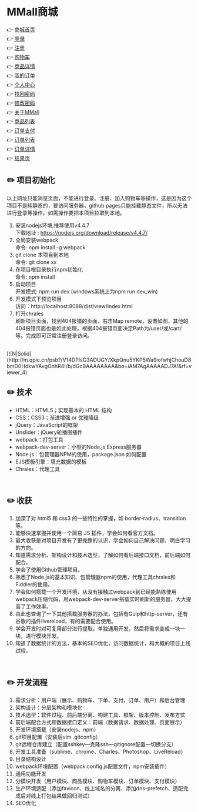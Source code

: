 # MMall商城

👉 [商城首页](https://chasen8.github.io/MMall/dist/view/index.html)<br>
👉 [登录](https://chasen8.github.io/MMall/dist/view/user-login.html)<br>
👉 [注册](https://chasen8.github.io/MMall/dist/view/user-register.html)<br>
👉 [购物车](https://chasen8.github.io/MMall/dist/view/cart.html)<br>
👉 [商品详情](https://chasen8.github.io/MMall/dist/view/detail.html)<br>
👉 [我的订单](https://chasen8.github.io/MMall/dist/view/order-list.html)<br>
👉 [个人中心](https://chasen8.github.io/MMall/dist/view/user-center.html)<br>
👉 [找回密码](https://chasen8.github.io/MMall/dist/view/user-pass-reset.html)<br>
👉 [修改密码](https://chasen8.github.io/MMall/dist/view/user-pass-update.html)<br>
👉 [关于MMall](https://chasen8.github.io/MMall/dist/view/about.html)<br>
👉 [商品列表](https://chasen8.github.io/MMall/dist/view/list.html?keyword=%E6%89%8B%E6%9C%BA)<br>
👉 [订单支付](https://chasen8.github.io/MMall/dist/view/payment.html)<br>
👉 [订单列表](https://chasen8.github.io/MMall/dist/view/order-list.html)<br>
👉 [订单详情](https://chasen8.github.io/MMall/dist/view/order-detail.html)<br>
👉 [结果页](https://chasen8.github.io/MMall/dist/view/result.html)<br>

## ✏️ 项目初始化
以上网址只能浏览页面，不能进行登录、注册、加入购物车等操作，这是因为这个项目不是纯静态的，要访问服务器，github pages只能挂载静态文件，所以无法进行登录等操作。如需操作要把本项目拉取到本地。

1. 安装nodejs环境,推荐使用v4.4.7<br>
下载地址 : https://nodejs.org/download/release/v4.4.7/ 
1. 全局安装webpack<br>
命令: npm install -g webpack
1. git clone 本项目到本地<br>
命令: git clone xx
1. 在项目根目录执行npm初始化<br>
命令: npm install
1. 启动项目<br>
开发模式: npm run dev (windows系统上为npm run dev_win)
1. 开发模式下预览项目<br>
访问：http://localhost:8088/dist/view/index.html
1. 打开chrales<br>
刷新项目页面，找到404报错的页面，右击Map remote，设置如图，其他的404报错页面也是如此处理，根据404报错页面决定Path为/user/或/cart/等。完成即可正常注册登录访问。
<br>
[![N|Solid](http://m.qpic.cn/psb?/V14DPIsG3ADUGY/XkpQnu5YKP5Wa9iofwhjChouD8bmD0HdkwYAvgOnhR4!/b/dGcBAAAAAAAA&bo=iAM7AgAAAAADJ7A!&rf=viewer_4)
<br>


## ✏️ 技术

- HTML：HTML5；实现基本的 HTML 结构
- CSS：CSS3；渐进增强 or 优雅降级
- jQuery：JavaScript的框架
- Unslider：jQuery轮播图插件
- webpack：打包工具
- webpack-dev-server：小型的Node.js Express服务器
- Node.js：包管理器NPM的使用，package.json 如何配置
- EJS模板引擎：填充数据的模板
- Chrales：代理工具
<br>

## ✏️ 收获

1. 加深了对 html5 和 css3 的一些特性的掌握，如 border-radius、transition 等。
1. 能够快速掌握并使用一个简易 JS 插件，学会如何看官方文档。
1. 最大收获是对项目开发有了更完整的认识，学会如何自己解决问题，明白学习的方向。
1. 知道需求分析、架构设计和技术选型，了解如何看后端接口文档，前后端如何配合。
1. 学会了使用Github管理项目。
1. 熟悉了Node.js的基本知识、包管理器npm的使用，代理工具chrales和Fiddler的使用。
1. 学会如何搭载一个开发环境，从没有接触过webpack到已经能熟练使用webpack压缩代码，用webpack-dev-server搭载实时刷新的服务器，大大提高了工作效率。
1. 由此也查询了一下其他搭载服务器的办法，包括有Gulp和http-server，还有谷歌的插件livereload，有的需要配合使用。
1. 学会开发时对可复用部分进行提取，单独通用开发，然后将需求变成一块一块，进行模块开发。
1. 知道了数据统计的方法，基本的SEO优化，访问数据统计，和大概的项目上线过程。
<br>

## ✏️ 开发流程

1. 需求分析：用户端（展示、购物车、下单、支付、订单、用户）和后台管理
1. 架构设计：分层架构和模块化
1. 技术选型：软件过程、前后端分离、构建工具、框架、版本控制、发布方式
1. 前后端配合方式和数据接口定义：前端（数据请求、数据处理、页面展示）
1. 开发环境搭载（安装nodejs、npm）
1. git项目配置（安装后vim .gitconfig）
1. git远程仓库建立（配置sshkey—克隆ssh—gitignore配置—切换分支）
1. 开发工具准备（sublime、chrome、Charles、Photoshop、LiveReload）
1. 目录结构设计
1. webpack环境配置（webpack.config.js配置文件，npm安装插件）
1. 通用功能开发
1. 分模块开发（用户模块、商品模块、购物车模块、订单模块、支付模块）
1. 生产环境适配（添加favicon、线上域名的分离、添加dns-prefetch、适配完成后对线上打包结果做回归测试）
1. SEO优化

